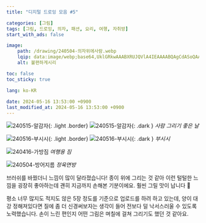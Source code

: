 ```yaml
---
title: "디지털 드로잉 모음 #5"

categories: [그림]
tags: [그림, 드로잉, 의자, 패션, 요리, 여행, 자취방]
start_with_ads: false

image:
    path: /drawing/240504-의자위에사람.webp
    lqip: data:image/webp;base64,UklGRkwAAABXRUJQVlA4IEAAAABQAgCdASoQAAgAAgA0JbACdLoAAw99mbC/OgAA/vnFT4pLmuNFoQjBo6mMbdQjhxXXeNsH3/zPWe22e+TocAAA
    alt: 불편하게시리

toc: false
toc_sticky: true

lang: ko-KR
 
date: 2024-05-16 13:53:00 +0900
last_modified_at: 2024-05-16 13:53:00 +0900
---
```


![240515-알감자](/drawing/240515-알감자.webp){: .light .border}
![240515-알감자](/drawing/240515-알감자.webp){: .dark }
_사람 그리기 좋은 날_

![240516-부시시](/drawing/240516-부시시.webp){: .light .border}
![240516-부시시](/drawing/240516-부시시.webp){: .dark }
_부시시_

![240416-가방짐](/drawing/240416-가방짐.webp)
_여행용 짐_

![240504-방어지름](/drawing/240504-방어지름.webp)
_정육면방_

브러쉬를 바꿨더니 느낌이 많이 달라졌습니다! 종이 위에 그리는 것 같아 이런 털털한 느낌을 굉장히 좋아하는데 괜히 지금까지 손해본 기분이에요. 훨씬 그릴 맛이 납니다 🥰

평소 너무 많지도 적지도 않은 5장 정도를 기준으로 업로드를 하려 하고 있는데, 양이 대강 정해져있다면 질에 좀 더 신경써보자는 생각이 들어 전보다 덜 낙서스러울 수 있도록 노력했습니다. 손이 느린 편인지 어떤 그림은 며칠에 걸쳐 그리기도 했던 것 같아요.